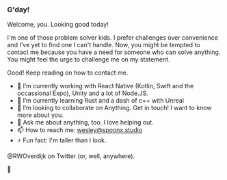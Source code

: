 ### G'day!

Welcome, you. Looking good today!

I'm one of those problem solver kids. I prefer challenges over convenience and I've yet to find one I can't handle. Now, you might be tempted to contact me because you have a need for someone who can solve anything. You might feel the urge to challenge me on my statement.

Good! Keep reading on how to contact me.


- 🔭 I’m currently working with React Native (Kotlin, Swift and the occassional Expo), Unity and a lot of Node.JS.
- 🌱 I’m currently learning Rust and a dash of c++ with Unreal
- 👯 I’m looking to collaborate on Anything. Get in touch! I want to know more about you.
- 💬 Ask me about anything, too. I love helping out.
- 📫 How to reach me: wesley@spoonx.studio
- ⚡ Fun fact: I'm taller than I look.

@RWOverdijk on Twitter (or, well, anywhere).

👋
